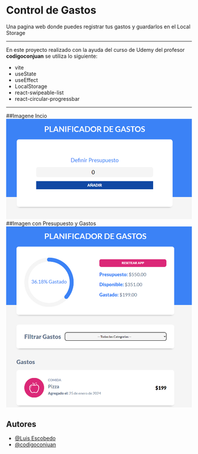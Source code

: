 
# Control de Gastos
Una pagina web donde puedes registrar tus gastos y guardarlos en el Local Storage

---
En este proyecto realizado con la ayuda del curso de Udemy del profesor **codigoconjuan** se utiliza lo siguiente:
- vite
- useState
- useEffect
- LocalStorage
- react-swipeable-list
- react-circular-progressbar

---
##Imagene Incio
![Pagina de Inicio](/src/img/capturas/inicio.png)
##Imagen con Presupuesto y Gastos
![Pagina de presupuesto](/src/img/capturas/gastos.png)


## Autores
- [@Luis Escobedo](https://github.com/LuisHorus)
- [@codigoconjuan](https://github.com/LuisHorus)


